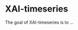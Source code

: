 
<!-- README.md is generated from README.Rmd. Please edit that file -->

# XAI-timeseries

The goal of XAI-timeseries is to …
